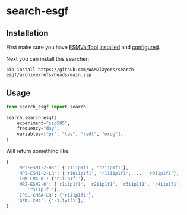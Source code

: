 # search-esgf

## Installation

First make sure you have [ESMValTool](https://esmvaltool.org/) [installed](https://docs.esmvaltool.org/en/latest/quickstart/installation.html) and [configured](https://docs.esmvaltool.org/en/latest/quickstart/configuration.html).

Next you can install this searcher:

```console
pip install https://github.com/WAM2layers/search-esgf/archive/refs/heads/main.zip
```

## Usage
```python
from search_esgf import search

search.search_esgf(
    experiment="ssp585",
    frequency="day",
    variables=["pr", "tas", "rsdt", "orog"],
)
```

Will return something like:
```python
{
    'MPI-ESM1-2-HR': {'r1i1p1f1', 'r2i1p1f1'},
    'MPI-ESM1-2-LR': {'r10i1p1f1', 'r11i1p1f1', ...  'r9i1p1f1'},
    'INM-CM4-8': {'r1i1p1f1'},
    'MRI-ESM2-0': {'r1i1p1f1', 'r2i1p1f1', 'r3i1p1f1', 'r4i1p1f1',
        'r5i1p1f1'},
    'IPSL-CM6A-LR': {'r1i1p1f1'},
    'GFDL-CM4': {'r1i1p1f1'},
}
```
